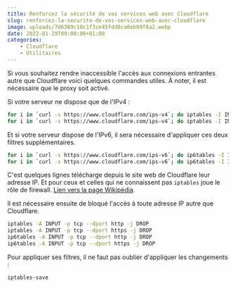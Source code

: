```yaml
---
title: Renforcez la sécurité de vos services web avec Cloudflare
slug: renforcez-la-securite-de-vos-services-web-avec-cloudflare
image: uploads/7d6389c10c1f3ce45fdd8ca0eb09f8a2.webp
date: 2022-01-29T09:00:00+01:00
categories:
    - Cloudflare
    - Utilitaires
---
```


Si vous souhaitez rendre inaccessible l'accès aux connexions entrantes autre que Cloudflare voici quelques commandes utiles. À noter, il est nécessaire que le proxy soit activé.

Si votre serveur ne dispose que de l'IPv4 :

```bash
for i in `curl -s https://www.cloudflare.com/ips-v4`; do iptables -I INPUT -p tcp -s $i --dport http -j ACCEPT; done
for i in `curl -s https://www.cloudflare.com/ips-v4`; do iptables -I INPUT -p tcp -s $i --dport https -j ACCEPT; done
```

Et si votre serveur dispose de l'IPv6, il sera nécessaire d'appliquer ces deux filtres supplémentaires.

```bash
for i in `curl -s https://www.cloudflare.com/ips-v6`; do ip6tables -I INPUT -p tcp -s $i --dport http -j ACCEPT; done
for i in `curl -s https://www.cloudflare.com/ips-v6`; do ip6tables -I INPUT -p tcp -s $i --dport https -j ACCEPT; done
```

C'est quelques lignes télécharge depuis le site web de Cloudflare leur adresse IP. Et pour ceux et celles qui ne connaissent pas `iptables` joue le rôle de firewall. [Lien vers la page Wikipédia](https://fr.wikipedia.org/wiki/Iptables).

Il est nécessaire ensuite de bloqué l'accès à toute adresse IP autre que Cloudflare.

```bash
iptables -A INPUT -p tcp --dport http -j DROP
iptables -A INPUT -p tcp --dport https -j DROP
ip6tables -A INPUT -p tcp --dport http -j DROP
ip6tables -A INPUT -p tcp --dport https -j DROP
```

Pour appliquer ses filtres, il ne faut pas oublier d'appliquer les changements :

```bash
iptables-save
```